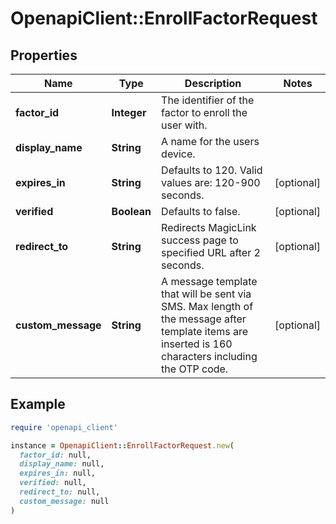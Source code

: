 # OpenapiClient::EnrollFactorRequest

## Properties

| Name | Type | Description | Notes |
| ---- | ---- | ----------- | ----- |
| **factor_id** | **Integer** | The identifier of the factor to enroll the user with. |  |
| **display_name** | **String** | A name for the users device. |  |
| **expires_in** | **String** | Defaults to 120. Valid values are: 120-900 seconds. | [optional] |
| **verified** | **Boolean** | Defaults to false. | [optional] |
| **redirect_to** | **String** | Redirects MagicLink success page to specified URL after 2 seconds. | [optional] |
| **custom_message** | **String** | A message template that will be sent via SMS. Max length of the message after template items are inserted is 160 characters including the OTP code. | [optional] |

## Example

```ruby
require 'openapi_client'

instance = OpenapiClient::EnrollFactorRequest.new(
  factor_id: null,
  display_name: null,
  expires_in: null,
  verified: null,
  redirect_to: null,
  custom_message: null
)
```

